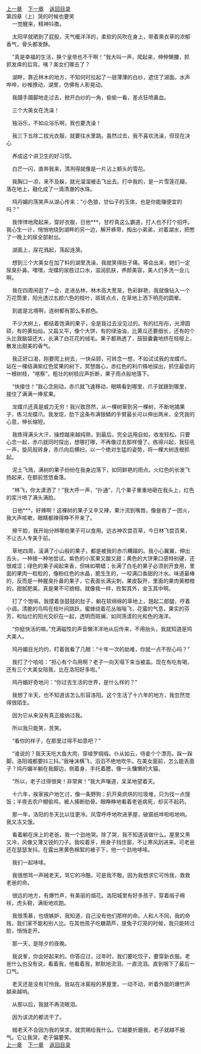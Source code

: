 
[上一章](https://github.com/xiaominghe2014/spider_book/blob/master/book/知北游/第6章.md)&nbsp;&nbsp;&nbsp;&nbsp;[下一章](https://github.com/xiaominghe2014/spider_book/blob/master/book/知北游/第8章.md)&nbsp;&nbsp;&nbsp;&nbsp;[返回目录](https://github.com/xiaominghe2014/spider_book/blob/master/book/知北游/README.md)
<br /> 第四章（上）哭的时候也要笑<br />
        一觉醒来，精神抖擞。

    太阳早就晒到了屁股，天气暖洋洋的，柔软的风吹在身上，带着熏衣草的浓郁香气，骨头都发酥。

    “真是幸福的生活，换个皇帝也不干啊！”我大叫一声，爬起来，伸伸懒腰，抓抓发痒的后背。咦？美女们哪去了？

    湖畔，靠近林木的地方，不知何时拉起了一层薄薄的白纱，遮住了湖面。水声哗哗，纱帷撩动，湖里，仿佛有人影晃动。

    我蹑手蹑脚地走过去，掀开白纱的一角，偷偷一看，差点狂喷鼻血。

    三个大美女在洗澡！

    独浴乐，不如众浴乐啊，我也要洗澡！

    我三下五除二拔光衣服，就要往水里跳。虽然过去，我不喜欢洗澡，但现在决心

    养成这个讲卫生的好习惯。

    白芒一闪，直奔我来，清冽得就像是一片沾上额头的雪花。

    我胸口一凉，来不及躲，就光溜溜被击飞出去。打中我的，是一片雪莲花瓣。落在地上，融化成了一滴清澈的水珠。

    鸠丹媚的荡笑声从湖心传来：“小色狼，甘仙子的玉体，也是你能赚便宜的吗？”

    我悻悻地爬起来，穿好衣服，日他***，甘柠真这么霸道，打人也不打个招呼。我心生一计，悄悄地绕到湖畔的另一边，解开裤带，掏出小弟弟，对着湖水，把憋了一晚上的尿全部射出。

    湖面上，尿花溅起，荡起涟漪。

    想到三个大美女在加了料的湖里洗澡，我就笑得肚子痛。等会出来，她们一定尿臭扑鼻。嘿嘿，龙蝶的尿胜过口水，滋润肌肤，养颜美容，美人们多洗一会儿啊。

    我在四周闲逛了一会，走进丛林，林木高大葱茏，色彩鲜艳，我就像钻入一个万花筒里，阳光透过五颜六色的枝叶，斑斑点点，在草地上洒下明亮的圆晕。

    到底是北境啊，连树都有那么多颜色。

    不少大树上，都结着饱满的果子，全是我过去没见过的。有的红彤彤，光滑圆硕，有的黄灿灿，又扁又平，像个大饼，有的绿油油，比黄瓜还要细长，还有的个头比我脑袋还大，长满了白花花的绒毛。果子都熟透了，鼓鼓囊囊地挤在枝桠上，散发出甜美的香气。

    我正好口渴，刚要爬上树去，一快朵颐，可转念一想，不如试试我的龙蝶爪。站在一棵结满紫红色浆果的树下，冥想眉心，赤红色的利爪倏地探出，抓住最低的一根树枝，“喀察”，粗壮的树枝应声折断，果子雨点般地落下。

    “快接住！”我心念刚动，赤爪就飞速移动，眼睛看到哪里，爪子就跟到哪里，接住了满满一捧浆果。

    龙蝶爪还真是威力无穷！我兴致昂然，从一棵树窜到另一棵树，不断地摘果子，练习龙蝶爪。我发现，肋下这条布满银鳞的手臂最长可以伸出两米，全凭我的心意，伸长缩短。

    我练得满头大汗，操控越来越纯熟，到最后，完全运用自如，收发轻松。只要心念一起，赤爪就同时探出，想哪打哪，不再像过去那样慢了。练得兴起，我狂吼一声，旋风般转身，赤爪向后横扫，以一个绝对生猛的姿势，将一棵大树连根抓起。

    泥土飞溅，满树的果子纷纷在我身边落下，如同鲜艳的雨点。火红色的长发飞扬起来，在额前悠悠垂落。

    “林飞，你太潇洒了！”我大呼一声，“扑通”，几个果子重重地砸在我头上，红色的浆汁喷了满头满脸。

    日他***，好辣啊！这棵树的果子又辛又辣，果汁流到嘴唇，像是吞了一团火，我大声咳嗽，眼睛都辣得睁不开来了。

    擦干脸，我开始分辨哪些果子可以食用。远古神农尝百草，今日林飞尝百果，不让古人专美于前。

    草地四周，滚满了小山般的果子，都是被我的赤爪糟蹋的。我小心翼翼，伸出舌头，一种接一种地尝试。紫色的小浆果又酸又甜；黄色的大饼果口感特别硬，还很咸涩；绿色的果子闻起来香，但味如嚼蜡；长满了白毛的果子必须剖开食用，里面的果肉一粒粒的，像粉红色的水晶，脆生生的，一咬满口香甜的汁水。味道最棒的，反而是一种腥臭扑鼻的果子，它表面长满尖刺，果皮裂开，里面的果肉黄橙橙的，甜腻肥美。真是果不可貌相，就像我一样，败絮其外，金玉其中啊。

    打了个饱嗝，我摸着涨鼓鼓的肚子，躺在软绵绵的草地上，翘起二郎腿，哼着小调。清脆的鸟鸣在枝叶间跳跃，蜜蜂绕着花丛嗡嗡飞，花蜜的气息，果实的芬芳，和灿烂的阳光交织在一起，透明而斑斓，如同荡漾的光和色的海洋。

    “你挺快活的嘛。”充满磁性的声音懒洋洋地从后传来，不用抬头，我就知道是鸠大美人。

    鸠丹媚目光灼灼，盯着我看了几眼：“十年一次的劫难，你就一点不担心吗？”

    我打了个哈哈：“担心有个鸟用啊？老子一向天塌下来当被盖。现在有吃有喝，还有三个大美女陪我，比在洛阳好多啦。”

    鸠丹媚好奇地问：“你过去生活的世界，是什么样的？”

    我想了半天，也不知道该怎么形容洛阳。这个生活了十六年的地方，我忽然觉得很陌生。

    因为它从来没有真正接纳过我。

    所以我只能笑，苦笑。

    “看你的样子，在那里过得不如意吧？”

    “谁说的？我天天吃大鱼大肉，穿绫罗绸缎。仆从如云，侍妾个个漂亮。跺一跺脚，洛阳城都要抖三抖。”我唾沫横飞，滔滔不绝地吹牛。在美女面前，怎么能丢面子？鸠丹媚半躺在我脚边，侧着身，手托着腮，像一头慵懒的大猫。

    “所以，老子过得很爽！非常爽！”我大声嚷道，呆呆地望着天。

    十六年，挨家挨户地乞讨，像一条野狗；扒开臭烘烘的垃圾堆，只为找一点馊饭；半夜去农户棚偷鸡，被人揍断肋骨。眼睁睁地看着老爸病死，却买不起药。

    那一年，洛阳的冬天比以往更冷。风雪呼呼地吹进茅屋，破窗纸哗啦啦地响。我又冻又饿。

    看着躺在床上的老爸，我一个劲地哭。除了哭，我不知道该做什么。屋里又黑又冷，风像又薄又锐的刀子。我咬着牙，用身子挡住窗，不让寒风刮进来。可老爸还在瑟瑟发抖。在露出黑黄色棉絮的被子下，他一个劲地哆嗦。

    我们一起哆嗦。

    我很想骂一声贼老天，骂它的冷酷，可是我不敢。因为我想求它可怜我，救救老爸的命。

    很远的地方，有爆竹声，有美丽的烟花。洛阳城里有好多孩子，穿着缎子棉袄，虎头鞋，满街地欢跑。

    我很羡慕，也很嫉妒，我知道，自己没有他们那样的命。人和人不同，我的命贱，我们家不能和别人比。在其他孩子吃糖葫芦，提兔子灯笼的时候，我只能转过脸，悄悄走开。

    那一天，是除夕的夜晚。

    我说爹，你会好起来的。你答应过，过年时，我们要吃饺子，要穿新衣服。老爸什么也没有说，看着我，他看着我，默默地流泪，一直流泪。直到咽下了最后一口气。

    老天还是没有可怜我。我站在冰窖般的茅屋里，一动不动，听着外面的爆竹声越来越响。

    从那以后，我就不再流眼泪。

    因为该流的都流干了。

    贼老天不会因为我的哭求，就赏赐给我什么。它越要折磨我，老子就越不服气。它让我哭，老子偏要笑。
  <br />
[上一章](https://github.com/xiaominghe2014/spider_book/blob/master/book/知北游/第6章.md)&nbsp;&nbsp;&nbsp;&nbsp;[下一章](https://github.com/xiaominghe2014/spider_book/blob/master/book/知北游/第8章.md)&nbsp;&nbsp;&nbsp;&nbsp;[返回目录](https://github.com/xiaominghe2014/spider_book/blob/master/book/知北游/README.md)
